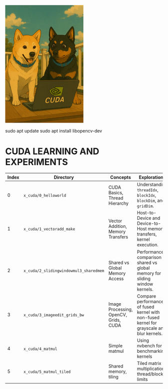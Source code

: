 <img src="assets/lokiandthor_cuda.png" width="250" alt="Description">

sudo apt update
sudo apt install libopencv-dev

# CUDA LEARNING AND EXPERIMENTS 

| Index | Directory                          | Concepts                          | Explorations                                                                 |
|-------|------------------------------------|------------------------------------|------------------------------------------------------------------------------|
| 0     | `x_cuda/0_helloworld`             | CUDA Basics, Thread Hierarchy     | Understanding `threadIdx`, `blockIdx`, `blockDim`, and `gridDim`.            |
| 1     | `x_cuda/1_vectoradd_make`         | Vector Addition, Memory Transfers | Host-to-Device and Device-to-Host memory transfers, kernel execution.        |
| 2     | `x_cuda/2_slidingwindowmul3_sharedmem` | Shared vs Global Memory Access    | Performance comparison of shared vs global memory for sliding window kernels.|
| 3     | `x_cuda/3_imageedit_grids_bw`     | Image Processing, OpenCV, Grids, CUDA    | Compare performance of fused kernel with non-fused kernel for grayscale and blur kernels.               |
| 4     | `x_cuda/4_matmul`                 | Simple matmul                     | Using nvbench for benchmarking kernels |   
| 5     | `x_cuda/5_matmul_tiled`           | Shared memory, tiling             | Tiled matrix multiplication, thread/block limits |